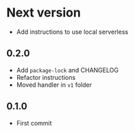 # Next version
+ Add instructions to use local serverless

## 0.2.0

+ Add `package-lock` and CHANGELOG
+ Refactor instructions
+ Moved handler in `v1` folder

## 0.1.0

+ First commit